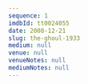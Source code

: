 ```yaml
---
sequence: 1
imdbId: tt0024055
date: 2008-12-21
slug: the-ghoul-1933
medium: null
venue: null
venueNotes: null
mediumNotes: null
---
```


